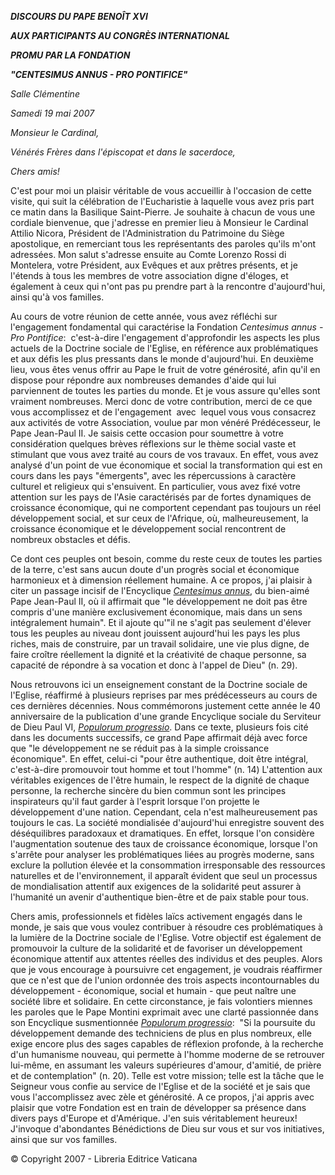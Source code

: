 ***DISCOURS DU PAPE BENOÎT XVI***

***AUX PARTICIPANTS AU CONGRÈS INTERNATIONAL***

***PROMU PAR LA FONDATION***

***"CENTESIMUS ANNUS - PRO PONTIFICE"***

*Salle Clémentine*

*Samedi 19 mai 2007*

*Monsieur le Cardinal,*

*Vénérés Frères dans l'épiscopat et dans le sacerdoce,*

*Chers amis!*

C'est pour moi un plaisir véritable de vous accueillir à l'occasion de cette visite, qui suit la célébration de l'Eucharistie à laquelle vous avez pris part ce matin dans la Basilique Saint-Pierre. Je souhaite à chacun de vous une cordiale bienvenue, que j'adresse en premier lieu à Monsieur le Cardinal Attilio Nicora, Président de l'Administration du Patrimoine du Siège apostolique, en remerciant tous les représentants des paroles qu'ils m'ont adressées. Mon salut s'adresse ensuite au Comte Lorenzo Rossi di Montelera, votre Président, aux Evêques et aux prêtres présents, et je l'étends à tous les membres de votre association digne d'éloges, et également à ceux qui n'ont pas pu prendre part à la rencontre d'aujourd'hui, ainsi qu'à vos familles.

Au cours de votre réunion de cette année, vous avez réfléchi sur l'engagement fondamental qui caractérise la Fondation *Centesimus annus - Pro Pontifice*:  c'est-à-dire l'engagement d'approfondir les aspects les plus actuels de la Doctrine sociale de l'Eglise, en référence aux problématiques et aux défis les plus pressants dans le monde d'aujourd'hui. En deuxième lieu, vous êtes venus offrir au Pape le fruit de votre générosité, afin qu'il en dispose pour répondre aux nombreuses demandes d'aide qui lui parviennent de toutes les parties du monde. Et je vous assure qu'elles sont vraiment nombreuses. Merci donc de votre contribution, merci de ce que vous accomplissez et de l'engagement  avec  lequel vous vous consacrez aux activités de votre Association, voulue par mon vénéré Prédécesseur, le Pape Jean-Paul II. Je saisis cette occasion pour soumettre à votre considération quelques brèves réflexions sur le thème social vaste et stimulant que vous avez traité au cours de vos travaux. En effet, vous avez analysé d'un point de vue économique et social la transformation qui est en cours dans les pays "émergents", avec les répercussions à caractère culturel et religieux qui s'ensuivent. En particulier, vous avez fixé votre attention sur les pays de l'Asie caractérisés par de fortes dynamiques de croissance économique, qui ne comportent cependant pas toujours un réel développement social, et sur ceux de l'Afrique, où, malheureusement, la croissance économique et le développement social rencontrent de nombreux obstacles et défis.

Ce dont ces peuples ont besoin, comme du reste ceux de toutes les parties de la terre, c'est sans aucun doute d'un progrès social et économique harmonieux et à dimension réellement humaine. A ce propos, j'ai plaisir à citer un passage incisif de l'Encyclique *[Centesimus annus](http://www.vatican.va/edocs/FRA0072/_INDEX.HTM)*, du bien-aimé Pape Jean-Paul II, où il affirmait que "le développement ne doit pas être compris d'une manière exclusivement économique, mais dans un sens intégralement humain". Et il ajoute qu'"il ne s'agit pas seulement d'élever tous les peuples au niveau dont jouissent aujourd'hui les pays les plus riches, mais de construire, par un travail solidaire, une vie plus digne, de faire croître réellement la dignité et la créativité de chaque personne, sa capacité de répondre à sa vocation et donc à l'appel de Dieu" (n. 29).

Nous retrouvons ici un enseignement constant de la Doctrine sociale de l'Eglise, réaffirmé à plusieurs reprises par mes prédécesseurs au cours de ces dernières décennies. Nous commémorons justement cette année le 40 anniversaire de la publication d'une grande Encyclique sociale du Serviteur de Dieu Paul VI, *[Populorum progressio](/content/paul-vi/fr/encyclicals/documents/hf_p-vi_enc_26031967_populorum.html)*. Dans ce texte, plusieurs fois cité dans les documents successifs, ce grand Pape affirmait déjà avec force que "le développement ne se réduit pas à la simple croissance économique". En effet, celui-ci "pour être authentique, doit être intégral, c'est-à-dire promouvoir tout homme et tout l'homme" (n. 14) L'attention aux véritables exigences de l'être humain, le respect de la dignité de chaque personne, la recherche sincère du bien commun sont les principes inspirateurs qu'il faut garder à l'esprit lorsque l'on projette le développement d'une nation. Cependant, cela n'est malheureusement pas toujours le cas. La société mondialisée d'aujourd'hui enregistre souvent des déséquilibres paradoxaux et dramatiques. En effet, lorsque l'on considère l'augmentation soutenue des taux de croissance économique, lorsque l'on s'arrête pour analyser les problématiques liées au progrès moderne, sans exclure la pollution élevée et la consommation irresponsable des ressources naturelles et de l'environnement, il apparaît évident que seul un processus de mondialisation attentif aux exigences de la solidarité peut assurer à l'humanité un avenir d'authentique bien-être et de paix stable pour tous.

Chers amis, professionnels et fidèles laïcs activement engagés dans le monde, je sais que vous voulez contribuer à résoudre ces problématiques à la lumière de la Doctrine sociale de l'Eglise. Votre objectif est également de promouvoir la culture de la solidarité et de favoriser un développement économique attentif aux attentes réelles des individus et des peuples. Alors que je vous encourage à poursuivre cet engagement, je voudrais réaffirmer que ce n'est que de l'union ordonnée des trois aspects incontournables du développement - économique, social et humain - que peut naître une société libre et solidaire. En cette circonstance, je fais volontiers miennes les paroles que le Pape Montini exprimait avec une clarté passionnée dans son Encyclique susmentionnée *[Populorum progressio](/content/paul-vi/fr/encyclicals/documents/hf_p-vi_enc_26031967_populorum.html)*:  "Si la poursuite du développement demande des techniciens de plus en plus nombreux, elle exige encore plus des sages capables de réflexion profonde, à la recherche d'un humanisme nouveau, qui permette à l'homme moderne de se retrouver lui-même, en assumant les valeurs supérieures d'amour, d'amitié, de prière et de contemplation" (n. 20). Telle est votre mission; telle est la tâche que le Seigneur vous confie au service de l'Eglise et de la société et je sais que vous l'accomplissez avec zèle et générosité. A ce propos, j'ai appris avec plaisir que votre Fondation est en train de développer sa présence dans divers pays d'Europe et d'Amérique. J'en suis véritablement heureux! J'invoque d'abondantes Bénédictions de Dieu sur vous et sur vos initiatives, ainsi que sur vos familles.

© Copyright 2007 - Libreria Editrice Vaticana